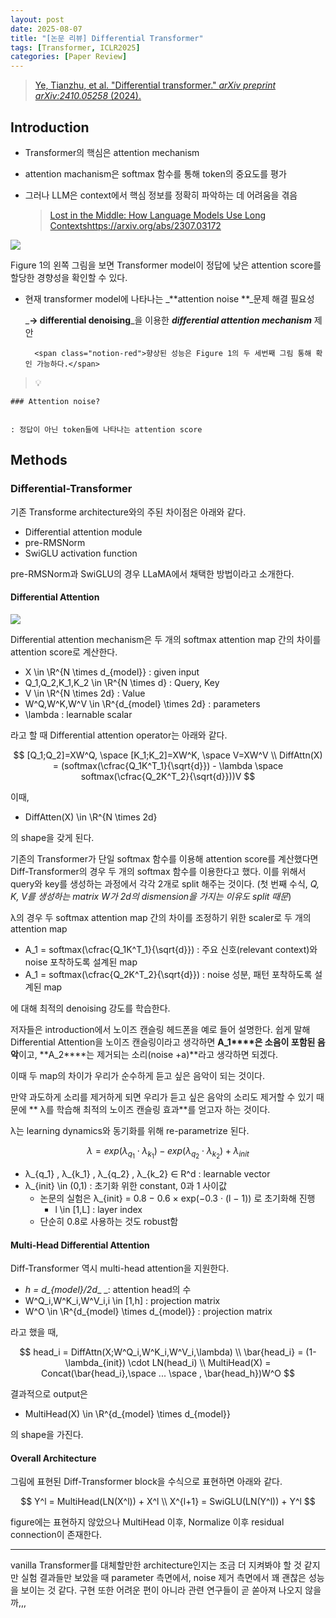 ```yaml
---
layout: post
date: 2025-08-07
title: "[논문 리뷰] Differential Transformer"
tags: [Transformer, ICLR2025]
categories: [Paper Review]
---
```


> [Ye, Tianzhu, et al. "Differential transformer." ](https://arxiv.org/abs/2410.05258)[_arXiv preprint arXiv:2410.05258_](https://arxiv.org/abs/2410.05258)[ (2024).](https://arxiv.org/abs/2410.05258)



## Introduction

- Transformer의 핵심은 attention mechanism
- attention machanism은 softmax 함수를 통해 token의 중요도를 평가
- 그러나 LLM은 context에서 핵심 정보를 정확히 파악하는 데 어려움을 겪음

	> [Lost in the Middle: How Language Models Use Long Contextshttps://arxiv.org/abs/2307.03172](https://arxiv.org/abs/2307.03172)


![](https://prod-files-secure.s3.us-west-2.amazonaws.com/542b861c-36a8-4051-84e5-8804b6728dba/9083ea56-691a-4752-ae26-47f403431ac8/image.png?X-Amz-Algorithm=AWS4-HMAC-SHA256&X-Amz-Content-Sha256=UNSIGNED-PAYLOAD&X-Amz-Credential=ASIAZI2LB466R6KL2UWW%2F20250924%2Fus-west-2%2Fs3%2Faws4_request&X-Amz-Date=20250924T230054Z&X-Amz-Expires=3600&X-Amz-Security-Token=IQoJb3JpZ2luX2VjEN%2F%2F%2F%2F%2F%2F%2F%2F%2F%2F%2FwEaCXVzLXdlc3QtMiJHMEUCIQCW4dHV4VRYl5Im9Vnjl8x8u4n7u55D3pzBnQGMuoWe7AIgUJM8%2F9Wf%2BZO69sRDoZ89AmLSs%2BrB1MoI8biybRrSNq0q%2FwMIaBAAGgw2Mzc0MjMxODM4MDUiDMWP3MyLuq5tyTbjbyrcA6EUpaL8arZov%2FxMEydAbqG%2BCWB%2BBvMle0sP0eyziGeLpR4kB41SsEkM5JeXjVASeaOdq0z84v0BMknmTVl9%2FM3dOedJiDrHWL70BwPAqQJqFvmV%2Fl%2FAfkq%2FscfsaoWHuk%2FGShUuhoEmBH2kix8Q2VR2KKwzXH%2BB84Dj8iRk3THujV78TKoQrfZLi0OawdFCV8MFcw4QBIw50HIDZcwvpPFsUz30fqR9MlJmyL0xIjRsYZtAonPupb0i7B8Y%2F9FTT8JGL7GLudlI2TfBA4v7MR6gqFJ%2FKB%2F%2BipZH1KqODrqEHl6F0SdhQDm6ABNaR5pJn%2Bz1brF8Iq4ywZJD%2F1HqJ3y3lsVc127P9%2B7apjrTJz71jIdfogLCNGhxatc2iFMYtKrztbbWwdAsaNBDGXbxuGt0ysHbcn3Wd1PbgGAVUMO%2BuxyChh%2B3amXUTfhsyCMMKyltdypNIinJ7iMpzvYneAx2sO5ZcyiV3xpIU9mruhqrZunbvN8q1BVvZ7kfje3X0KSmOXysoLr8H0xXtEQ7MIjRWOQotN87%2BTxJxv7CagX5u7Cpr75Hy%2Fho%2BIgGAH2TQjyPKbfhw7lY2N4EUkhelSApuduytan70BeqXLnh56ir2%2Bv91ht%2BBm5tzJlEMJ7n0cYGOqUBS73g5LeJ%2FfpzNcJIs4OcK8xhmoIhHiYLATQbnI9ulU02wJ8vf5asN6UK7wmqAhFeDw5%2BGfe%2ByYjGktgtmVJ6MbsOMCDuH7vrUFuTjegMwxfTxwOc461itROxZtXsx3eNoDcIgmraPxeD7mHcTWc%2Bb9AAhTFdnG8D%2Fnu%2BNdiONSDeh6L3%2FZ5s%2Fg1Al0DhT1nZgNYpCjgONefcyN3QB3DMY8RDg1b5&X-Amz-Signature=8cf6b7ed4ad182097e9b91d394eaa02fbf05ca5212188c200ee793390d4b5f57&X-Amz-SignedHeaders=host&x-amz-checksum-mode=ENABLED&x-id=GetObject)


Figure 1의 왼쪽 그림을 보면 Transformer model이 정답에 낮은 attention score를 할당한 경향성을 확인할 수 있다.

- 현재 transformer model에 나타나는 _**attention noise **_문제 해결 필요성

	_**→ differential denoising**_을 이용한 _**differential attention mechanism**_ 제안


		<span class="notion-red">향상된 성능은 Figure 1의 두 세번째 그림 통해 확인 가능하다.</span>


> 💡 


	### Attention noise?


	: 정답이 아닌 token들에 나타나는 attention score



## Methods



### Differential-Transformer


기존 Transforme architecture와의 주된 차이점은 아래와 같다.

- Differential attention module
- pre-RMSNorm
- SwiGLU activation function

pre-RMSNorm과 SwiGLU의 경우 LLaMA에서 채택한 방법이라고 소개한다.



#### Differential Attention


![](https://prod-files-secure.s3.us-west-2.amazonaws.com/542b861c-36a8-4051-84e5-8804b6728dba/116d70b2-1963-4810-9167-f4c7d8a06e8f/image.png?X-Amz-Algorithm=AWS4-HMAC-SHA256&X-Amz-Content-Sha256=UNSIGNED-PAYLOAD&X-Amz-Credential=ASIAZI2LB466R6KL2UWW%2F20250924%2Fus-west-2%2Fs3%2Faws4_request&X-Amz-Date=20250924T230054Z&X-Amz-Expires=3600&X-Amz-Security-Token=IQoJb3JpZ2luX2VjEN%2F%2F%2F%2F%2F%2F%2F%2F%2F%2F%2FwEaCXVzLXdlc3QtMiJHMEUCIQCW4dHV4VRYl5Im9Vnjl8x8u4n7u55D3pzBnQGMuoWe7AIgUJM8%2F9Wf%2BZO69sRDoZ89AmLSs%2BrB1MoI8biybRrSNq0q%2FwMIaBAAGgw2Mzc0MjMxODM4MDUiDMWP3MyLuq5tyTbjbyrcA6EUpaL8arZov%2FxMEydAbqG%2BCWB%2BBvMle0sP0eyziGeLpR4kB41SsEkM5JeXjVASeaOdq0z84v0BMknmTVl9%2FM3dOedJiDrHWL70BwPAqQJqFvmV%2Fl%2FAfkq%2FscfsaoWHuk%2FGShUuhoEmBH2kix8Q2VR2KKwzXH%2BB84Dj8iRk3THujV78TKoQrfZLi0OawdFCV8MFcw4QBIw50HIDZcwvpPFsUz30fqR9MlJmyL0xIjRsYZtAonPupb0i7B8Y%2F9FTT8JGL7GLudlI2TfBA4v7MR6gqFJ%2FKB%2F%2BipZH1KqODrqEHl6F0SdhQDm6ABNaR5pJn%2Bz1brF8Iq4ywZJD%2F1HqJ3y3lsVc127P9%2B7apjrTJz71jIdfogLCNGhxatc2iFMYtKrztbbWwdAsaNBDGXbxuGt0ysHbcn3Wd1PbgGAVUMO%2BuxyChh%2B3amXUTfhsyCMMKyltdypNIinJ7iMpzvYneAx2sO5ZcyiV3xpIU9mruhqrZunbvN8q1BVvZ7kfje3X0KSmOXysoLr8H0xXtEQ7MIjRWOQotN87%2BTxJxv7CagX5u7Cpr75Hy%2Fho%2BIgGAH2TQjyPKbfhw7lY2N4EUkhelSApuduytan70BeqXLnh56ir2%2Bv91ht%2BBm5tzJlEMJ7n0cYGOqUBS73g5LeJ%2FfpzNcJIs4OcK8xhmoIhHiYLATQbnI9ulU02wJ8vf5asN6UK7wmqAhFeDw5%2BGfe%2ByYjGktgtmVJ6MbsOMCDuH7vrUFuTjegMwxfTxwOc461itROxZtXsx3eNoDcIgmraPxeD7mHcTWc%2Bb9AAhTFdnG8D%2Fnu%2BNdiONSDeh6L3%2FZ5s%2Fg1Al0DhT1nZgNYpCjgONefcyN3QB3DMY8RDg1b5&X-Amz-Signature=5a4d0966da657974f7f3ae5bb2e1d981b100dd41c773197f76f394bcc6581687&X-Amz-SignedHeaders=host&x-amz-checksum-mode=ENABLED&x-id=GetObject)


Differential attention mechanism은 두 개의 softmax attention map 간의 차이를 attention score로 계산한다.

- X \in \R^{N \times d\_{model}} : given input
- Q\_1,Q\_2,K\_1,K\_2 \in \R^{N \times d} : Query, Key
- V \in \R^{N \times 2d} : Value
- W^Q,W^K,W^V \in \R^{d\_{model} \times 2d} : parameters
- \lambda : learnable scalar

라고 할 때 Differential attention operator는 아래와 같다.


$$
[Q_1;Q_2]=XW^Q, \space [K_1;K_2]=XW^K, \space V=XW^V \\
DiffAttn(X) = (softmax(\cfrac{Q_1K^T_1}{\sqrt{d}}) - \lambda \space softmax(\cfrac{Q_2K^T_2}{\sqrt{d}}))V
$$


이때,

- DiffAtten(X) \in \R^{N \times 2d}

의 shape을 갖게 된다.


기존의 Transformer가 단일 softmax 함수를 이용해 attention score를 계산했다면 Diff-Transformer의 경우 두 개의 softmax 함수를 이용한다고 했다. 이를 위해서 query와 key를 생성하는 과정에서 각각 2개로 split 해주는 것이다. <span class="notion-red">(첫 번째 수식, </span><span class="notion-red">_Q, K, V를 생성하는 matrix W가 2d의 dismension을 가지는 이유도 split 때문_</span><span class="notion-red">)</span>


 λ의 경우 두 softmax attention map 간의 차이를 조정하기 위한 scaler로 두 개의 attention map

- A\_1 = softmax(\cfrac{Q\_1K^T\_1}{\sqrt{d}}) : 주요 신호(relevant context)와 noise 포착하도록 설계된 map
- A\_1 = softmax(\cfrac{Q\_2K^T\_2}{\sqrt{d}}) : noise 성분, 패턴 포착하도록 설계된 map 

에 대해 최적의 denoising 강도를 학습한다.


저자들은 introduction에서 노이즈 캔슬링 헤드폰을 예로 들어 설명한다. 쉽게 말해 Differential Attention을 노이즈 캔슬링이라고 생각하면 **A\_1****은 소음이 포함된 음악**이고, **A\_2****는 제거되는 소리(noise +a)**라고 생각하면 되겠다. 


이때 두 map의 차이가 우리가 순수하게 듣고 싶은 음악이 되는 것이다. 


만약 과도하게 소리를 제거하게 되면 우리가 듣고 싶은 음악의 소리도 제거할 수 있기 때문에 ** λ를 학습해 최적의 노이즈 캔슬링 효과**를 얻고자 하는 것이다.


λ는 learning dynamics와 동기화를 위해 re-parametrize 된다.


$$
\lambda = exp(\lambda_{q_1} \cdot \lambda_{k_1}) - exp(\lambda_{q_2} \cdot \lambda_{k_2}) + \lambda_{init}
$$

- λ\_{q\_1} , λ\_{k\_1} , λ\_{q\_2} , λ\_{k\_2} ∈ R^d : learnable vector
- λ\_{init} \in (0,1) : 초기화 위한 constant, 0과 1 사이값
	- 논문의 실험은 λ\_{init} = 0.8 − 0.6 × exp(−0.3 · (l − 1)) 로 초기화해 진행
		- l \in [1,L] : layer index
	- 단순히 0.8로 사용하는 것도 robust함


#### **Multi-Head Differential Attention**


Diff-Transformer 역시 multi-head attention을 지원한다.

- _h = d\_{model}/2d__ _: attention head의 수
- W^Q\_i,W^K\_i,W^V\_i,i \in [1,h] : projection matrix
- W^O \in \R^{d\_{model} \times d\_{model}} : projection matrix

라고 했을 때,


$$
head_i = DiffAttn(X;W^Q_i,W^K_i,W^V_i,\lambda) \\
\bar{head_i} = (1-\lambda_{init}) \cdot LN(head_i) \\
MultiHead(X) = Concat(\bar{head_i},\space ... \space , \bar{head_h})W^O
$$


결과적으로 output은

- MultiHead(X) \in \R^{d\_{model} \times d\_{model}}

의 shape을 가진다.



#### Overall Architecture


그림에 표현된 Diff-Transformer block을 수식으로 표현하면 아래와 같다.


$$
Y^l = MultiHead(LN(X^l)) + X^l \\
X^{l+1} = SwiGLU(LN(Y^l)) + Y^l
$$


figure에는 표현하지 않았으나 MultiHead 이후, Normalize 이후 residual connection이 존재한다.


---


vanilla Transformer를 대체할만한 architecture인지는 조금 더 지켜봐야 할 것 같지만 실험 결과들만 보았을 때 parameter 측면에서, noise 제거 측면에서 꽤 괜찮은 성능을 보이는 것 같다. 구현 또한 어려운 편이 아니라 관련 연구들이 곧 쏟아져 나오지 않을까,,,

